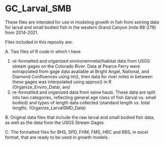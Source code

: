 # GC_Larval_SMB

These files are intended for use in modeling growth in fish from seining data for larval and small bodied fish in the western Grand Canyon (mile 88-279) from 2014-2021. 

Files included in this reposity are:

A. Two files of R code in which I have 
  1. re-formatted and organized environemnetal/habitat data from USGS stream gages on the Colorado River. Data at Pearce Ferry were extrapolated from gage data available at Bright Angel, National, and Diamond Confluences using lm(), then data for river miles in between these gages was interpolated using approx() in R  (Organize_Enviro_Data), and
  2. re-formatted and organized data from seine hauls. These data are split into two categories, reflecting general age class of fish (larval vs. small bodied) and types of length data collected (standard length vs. total length). (Organize_LarvalSMD_Data)
  
B. Original data files that include the raw larval and small bodied fish data, as well as the data from the USGS Stream Gages

C. The formatted files for BHS, SPD, FHM, FMS, HBC and RBS, in excel format, that are ready to be used in growth models.
